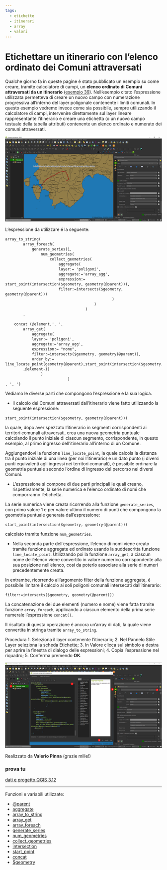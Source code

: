 ```yaml
---
tags:
  - etichette
  - itinerari
  - array
  - valori
---
```


# Etichettare un itinerario con l’elenco ordinato dei Comuni attraversati

Qualche giorno fa in queste pagine é stato pubblicato un esempio su come creare, tramite calcolatore di campi, un **elenco ordinato di Comuni attraversati da un itinerario** ([esempio 39](elenco_ordinato_comuni_attraversati.md)). Nell’esempio citato l’espressione utilizzata permetteva di creare un nuovo campo con numerazione progressiva all’interno del layer poligonale contenente i limiti comunali. 
In questo esempio vedremo invece come sia possibile, sempre utilizzando iI calcolatore di campi, intervenire direttamente sul layer lineare rappresentante l’itinerario e creare una etichetta (o un nuovo campo testuale della tabella attributi) contenente un elenco ordinato e numerato dei comuni attraversati. 

[![](../img/esempi/etichettare_itinerario/1.jpg)](../img/esempi/etichettare_itinerario/1.jpg)

L’espressione da utilizzare é la seguente:

```
array_to_string(
		array_foreach(
			generate_series(1, 
				num_geometries( 
					collect_geometries(
						aggregate(
						layer:= 'poligoni',
						aggregate:='array_agg',
						expression:= start_point(intersection($geometry, geometry(@parent))),
						filter:=intersects($geometry, geometry(@parent)))
												)
										)
									)
		,

	concat (@element,'. ',
		array_get(
			aggregate(
			layer:= 'poligoni',
			aggregate:='array_agg',
			expression:= "nome",
			filter:=intersects($geometry, geometry(@parent)),
			order_by:= line_locate_point(geometry(@parent),start_point(intersection($geometry,geometry(@parent)))))
		,@element-1)
				)
							)
, ', ')
```

Vediamo le diverse parti che compongono l’espressione e la sua logica.

- Il calcolo dei Comuni attraversati dall’itinerario viene fatto utilizzando la seguente espressione:

```
start_point(intersection($geometry, geometry(@parent)))
```

la quale, dopo aver spezzato l’itinerario in segmenti corrispondenti ai territori comunali attraversati, crea una nuova geometria puntuale calcolando il punto iniziale di ciascun segmento, corrispondente, in questo esempio, al primo ingresso dell’itinerario all’interno di un Comune.

Aggiungendovi la funzione  `line_locate_point`, la quale calcola la distanza tra il punto iniziale di una linea (per noi l’itinerario) e un dato punto (i diversi punti equivalenti agli ingressi nei territori comunali), é possibile ordinare la geometria puntuale secondo l’ordine di ingresso del percorso nei diversi Comuni. 

- L’espressione si compone di due parti principali le quali creano, rispettivamente, la serie numerica e l’elenco ordinato di nomi che comporranno l’etichetta.

La serie numerica viene creata ricorrendo alla funzione `generate_series`, con primo valore 1 e per valore ultimo il numero di  punti che compongono la geometria puntuale generata dall’espressione: 

```
start_point(intersection($geometry, geometry(@parent)))
```

calcolato tramite funzione `num_geometries`.


- Nella seconda parte dell’espressione, l’elenco di nomi viene creato tramite funzione aggregate ed ordinato usando la suddescritta funzione `line_locate_point`. Utilizzando poi la funzione `array_get`, a ciascun nome dell’elenco viene convertito in valore numerico corrispondente alla sua posizione nell’elenco, cosi da poterlo associare alla serie di numeri precedentemente creata.


In entrambe, ricorrendo all’argomento filter della funzione aggregate, é possibile limitare il calcolo ai soli poligoni comunali intersecati dall’itinerario: 

```
filter:=intersects($geometry, geometry(@parent)))
```

La concatenazione dei due elementi (numero e nome) viene fatta tramite funzione `array_foreach`, applicando a ciascun elemento della prima serie numerale l’espressione `concat()`.

Il risultato di questa operazione é ancora un’array di dati, la quale viene convertita in stringa tramite `array_to_string`. 

Procedura
    1. Seleziona il layer contenente l’itinerario;
    2. Nel Pannelo Stile Layer seleziona la scheda Etichette;
    3. In Valore clicca sul simbolo a destra per aprire la finestra di dialogo delle espressioni;
    4. Copia l’espressione nel riquadro;
    5. Conferma premendo **OK**.

[![](../img/esempi/etichettare_itinerario/2.jpg)](../img/esempi/etichettare_itinerario/2.jpg)


Realizzato da **Valerio Pinna** (grazie mille!)

### prova tu

[dati e progetto QGIS 3.12](https://mega.nz/file/9VIzlagL#yNAo3yxVf6o_4ImJ8OhQDYXT11E2mit_8Fs2CAKGvhk)

---

Funzioni e variabili utilizzate:

* [@parent](../gr_funzioni/variabili/parent.md)
* [aggregate](../gr_funzioni/aggrega/aggrega_unico.md#aggregate)
* [array_to_string](../gr_funzioni/array/array_unico.md#array_to_string)
* [array_get](../gr_funzioni/array/array_unico.md#array_get)
* [array_foreach](../gr_funzioni/array/array_unico.md#array_foreach)
* [generate_series](../gr_funzioni/aggrega/aggrega_unico.md#generate_series)
* [num_geometries](../gr_funzioni/geometria/geometria_unico.md#num_geometries)
* [collect_geometries](../gr_funzioni/geometria/geometria_unico.md#collect_geometries)
* [intersection](../gr_funzioni/geometria/geometria_unico.md#intersection)
* [start_point](../gr_funzioni/geometria/geometria_unico.md#start_point)
* [concat](../gr_funzioni/stringhe_di_testo/stringhe_di_testo_unico.md#concat)
* [\$geometry](../gr_funzioni/geometria/geometria_unico.md#geometry)
